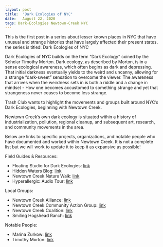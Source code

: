 ```yaml
---
layout: post
title:  "Dark Ecologies of NYC"
date:   August 22, 2020
tags: Dark-Ecologies Newtown-Creek NYC
---
```




This is the first post in a series about lesser known places in NYC that have unusual and strange histories that
have largely affected their present states. the series is titled: Dark Ecologies of NYC


Dark Ecologies of NYC builds on the term “Dark Ecology” coined by the Scholar Timothy Morton. Dark ecology, as described by Morton, is in a sense ecological awareness, which often begins as dark and depressing. That initial darkness eventually yields to the weird and uncanny, allowing for a strange “dark-sweet” sensation to overcome the viewer. The awareness that arrives when the weirdness sets in is both a riddle and a change in mindset - How one becomes accustomed to something strange and yet that strangeness never ceases to become less strange.

Trash Club wants to highlight the movements and groups built around NYC’s Dark Ecologies, beginning with Newtown Creek.

Newtown Creek’s own dark ecology is situated within a history of industrialization, pollution, regional cleanup, and subsequent art, research, and community movements in the area.


Below are links to specific projects, organizations, and notable people who have documented and worked within Newtown Creek. It is not a complete list but we will work to update it to keep it as expansive as possible!


Field Guides & Resources:
+ Floating Studio for Dark Ecologies: [link](http://newtowncreekfieldguide.com/)
+ Hidden Waters Blog: [link](https://hiddenwatersblog.wordpress.com/tag/mussel-island/)
+ Newtown Creek Nature Walk: [link](https://www1.nyc.gov/site/dep/environment/newtown-creek-nature-walk.page)
+ Hyperallergic: Audio Tour: [link](https://hyperallergic.com/385283/an-audio-tour-dredges-up-dark-ecologies-of-nycs-polluted-waterways/)

Local Groups:
+ Newtown Creek Alliance: [link](http://www.newtowncreekalliance.org/)
+ Newtown Creek Community Action Group: [link](https://newtowncreekcag.org/about-the-cag/)
+ Newtown Creek Coalition: [link](http://newtowncreekcoalition.org/)
+ Smiling Hogshead Ranch: [link](http://www.smilinghogsheadranch.org/)


Notable People:
+ Marina Zurkow: [link](http://o-matic.com/fsde/newtown1.html)
+ Timothy Morton: [link](http://www.changingweathers.net/en/episodes/48/what-is-dark-ecology)
